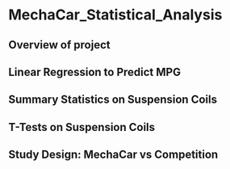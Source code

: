 # MechaCar_Statistical_Analysis

## Overview of project


## Linear Regression to Predict MPG


## Summary Statistics on Suspension Coils


## T-Tests on Suspension Coils


## Study Design: MechaCar vs Competition


